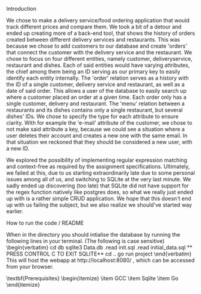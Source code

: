 Introduction

We chose to make a delivery service/food ordering application that would track different prices and compare them. We took a bit of a detour and ended up creating more of a back-end tool, that shows the history of orders created between different delivery services and restaurants. This was because we chose to add customers to our database and create 'orders' that connect the customer with the delivery service and the restaurant. We chose to focus on four different entities, namely customer, deliveryservice, restaurant and dishes. Each of said entities would have varying attributes, the chief among them being an ID serving as our primary key to easily identify each entity internally. The 'order' relation serves as a history with the ID of a single customer, delivery service and restaurant, as well as a date of said order. This allows a user of the database to easily search up where a customer placed an order at a given time. Each order only has a single customer, delivery and restaurant. The 'menu' relation between a restaurants and its dishes contains only a single restaurant, but several dishes' IDs. We chose to specify the type for each attribute to ensure clarity. With for example the 'e-mail' attribute of the customer, we chose to not make said attribute a key, because we could see a situation where a user deletes their account and creates a new one with the same email. In that situation we reckoned that they should be considered a new user, with a new ID.


We explored the possibility of implementing regular expression matching and context-free as required by the assignment specifications. Ultimately, we failed at this, due to us starting extraordinarily late due to some personal issues among all of us, and switching to SQLite at the very last minute. We sadly ended up discovering (too late) that SQLite did not have support for the regex function natively like postgres does, so what we really just ended up with is a rather simple CRUD application. We hope that this doesn't end up with us failing the subject, but we also realize we should've started way earlier. 

How to run the code / README

When in the directory you should intialise the database by running the following lines in your terminal. (The following is case sensitive)
\begin{verbatim}
    cd db
    sqlite3 Data.db
    .read init.sql
    .read initial_data.sql
    ** PRESS CONTROL C TO EXIT SQLITE**
    cd ..
    go run project
\end{verbatim}
This will host the webapp at http://localhost:8080/ , which can be accessed from your browser.

\textbf{Prerequisites}
\begin{itemize}
    \item GCC
    \item Sqlite
    \item Go
\end{itemize}
